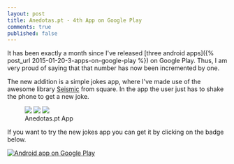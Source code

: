 ```yaml
---
layout: post
title: Anedotas.pt - 4th App on Google Play
comments: true
published: false
---
```


It has been exactly a month since I've released [three android apps]({% post_url 2015-01-20-3-apps-on-google-play %}) on Google Play. Thus, I am very proud of saying that that number has now been incremented by one.

The new addition is a simple jokes app, where I've made use of the awesome library [Seismic](https://github.com/square/seismic) from square. In the app the user just has to shake the phone to get a new joke.

<figure class="third">
	<img src="{{ site.url }}/assets/apps/anedotaspt/device-2015-02-20-223023.png">
	<img src="{{ site.url }}/assets/apps/anedotaspt/device-2015-02-10-221408.png">
	<img src="{{ site.url }}/assets/apps/anedotaspt/device-2015-02-10-221910.png">
	<figcaption>Anedotas.pt App</figcaption>
</figure>

If you want to try the new jokes app you can get it by clicking on the badge below.

<a href="https://play.google.com/store/apps/details?id=com.luisramalho.anedotaspt">
  <img alt="Android app on Google Play"
       src="https://developer.android.com/images/brand/en_app_rgb_wo_45.png" />
</a>